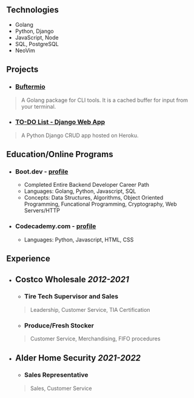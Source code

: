 ## Technologies
- Golang
- Python, Django
- JavaScript, Node
- SQL, PostgreSQL
- NeoVim

## Projects
- ### [Buftermio](https://pkg.go.dev/github.com/skovranek/buftermio)
> A Golang package for CLI tools. It is a cached buffer for input from your terminal.
- ### [TO-DO List - Django Web App](https://django-todos-7caa0bc186c8.herokuapp.com/)
> A Python Django CRUD app hosted on Heroku.

## Education/Online Programs
- ### Boot.dev - [profile](https://www.boot.dev/u/afk)
  - Completed Entire Backend Developer Career Path
  - Languages: Golang, Python, Javascript, SQL
  - Concepts: Data Structures, Algorithms, Object Oriented Programming, Funcational Programming, Cryptography, Web Servers/HTTP
- ### Codecademy.com - [profile]()
  - Languages: Python, Javascript, HTML, CSS

## Experience
- ## Costco Wholesale _2012-2021_
  - ### Tire Tech Supervisor and Sales
  > Leadership, Customer Service, TIA Certification
  - ### Produce/Fresh Stocker
  > Customer Service, Merchandising, FIFO procedures
- ## Alder Home Security _2021-2022_
  - ### Sales Representative
  > Sales, Customer Service
